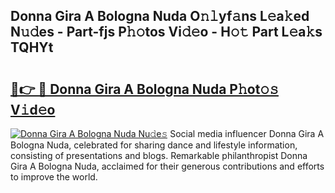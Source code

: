 ## Donna Gira A Bologna Nuda O𝚗𝚕yf𝚊ns L𝚎a𝚔ed N𝚞𝚍es - Part-fjs P𝚑𝚘tos Vi𝚍𝚎o - H𝚘𝚝 Part L𝚎a𝚔s TQHYt

# <h2><a href="http://kfbb5v9.oniu.top/?m=Donna+Gira+A+Bologna+Nuda">🔗👉 🔴 Donna Gira A Bologna Nuda P𝚑ot𝚘𝚜 V𝚒d𝚎o</a></h2>

[![Donna Gira A Bologna Nuda Nu𝚍e𝚜](https://i.imgur.com/0qMVB7G.gif)](http://kfbb5v9.oniu.top/?m=Donna+Gira+A+Bologna+Nuda)
Social media influencer Donna Gira A Bologna Nuda, celebrated for sharing dance and lifestyle information, consisting of presentations and blogs. Remarkable philanthropist Donna Gira A Bologna Nuda, acclaimed for their generous contributions and efforts to improve the world.  
